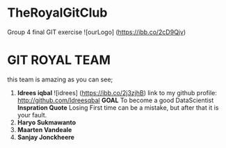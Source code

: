 # TheRoyalGitClub
Group 4 final GIT exercise
![ourLogo] (https://ibb.co/2cD9Qjv)
# GIT ROYAL TEAM 

this team is amazing as you can see;

1. **Idrees iqbal**  ![idrees] (https://ibb.co/2j3zjhB)
link to my github profile: http://github.com/Idreesqbal
**GOAL**
To become a good DataScientist
**Inspration Quote**
Losing First time can be a mistake, but after that it is your fault.
2. **Haryo Sukmawanto**
3. **Maarten Vandeale**
4. **Sanjay Jonckheere** 
